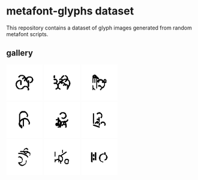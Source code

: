 # metafont-glyphs dataset

This repository contains a dataset of glyph images generated from random metafont scripts.

## gallery
<div>
<img src="https://raw.githubusercontent.com/mountain/metafont-glyphs/main/demo/01.png" width="96px">
<img src="https://raw.githubusercontent.com/mountain/metafont-glyphs/main/demo/02.png" width="96px">
<img src="https://raw.githubusercontent.com/mountain/metafont-glyphs/main/demo/03.png" width="96px">
</div>
<div>
<img src="https://raw.githubusercontent.com/mountain/metafont-glyphs/main/demo/04.png" width="96px">
<img src="https://raw.githubusercontent.com/mountain/metafont-glyphs/main/demo/05.png" width="96px">
<img src="https://raw.githubusercontent.com/mountain/metafont-glyphs/main/demo/06.png" width="96px">
</div>
<div>
<img src="https://raw.githubusercontent.com/mountain/metafont-glyphs/main/demo/07.png" width="96px">
<img src="https://raw.githubusercontent.com/mountain/metafont-glyphs/main/demo/08.png" width="96px">
<img src="https://raw.githubusercontent.com/mountain/metafont-glyphs/main/demo/09.png" width="96px">
</div>

